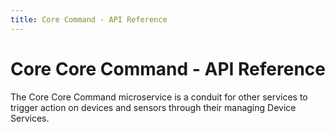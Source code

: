 ```yaml
---
title: Core Command - API Reference
---
```


# Core Core Command - API Reference

The Core Core Command microservice is a conduit for other services to trigger action on devices and sensors through their managing Device Services.
<swagger-ui src="https://raw.githubusercontent.com/edgexfoundry/edgex-go/{{edgexversion}}/openapi/{{api_version}}/core-command.yaml"/>
